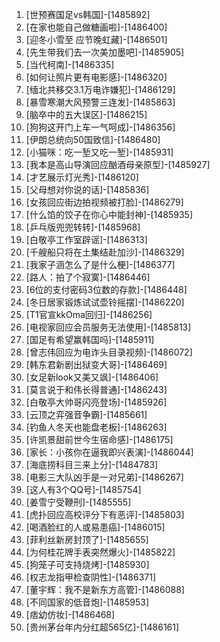 
1. [世预赛国足vs韩国]-[1485892]
1. [在家也能自己做糖画啦]-[1486400]
1. [迎冬小雪至 应节晚虹藏]-[1486501]
1. [先生带我们去一次美加墨吧]-[1485905]
1. [当代柯南]-[1486335]
1. [如何让照片更有电影感]-[1486320]
1. [缅北共移交3.1万电诈嫌犯]-[1486129]
1. [暴雪寒潮大风预警三连发]-[1485863]
1. [脑卒中的五大误区]-[1486215]
1. [狗狗这开门上车一气呵成]-[1486356]
1. [伊朗总统向50国致信]-[1486480]
1. [小猫咪：吃一堑又吃一堑]-[1485931]
1. [我本是高山导演回应酗酒母亲原型]-[1485927]
1. [才艺展示灯光秀]-[1486120]
1. [父母想对你说的话]-[1485836]
1. [女孩回应街边拍视频被打脸]-[1486279]
1. [什么馅的饺子在你心中能封神]-[1485935]
1. [乒乓版兜兜转转]-[1485968]
1. [白敬亭工作室辟谣]-[1486313]
1. [千艘船只将在土集结赴加沙]-[1486329]
1. [我家子涵怎么了是什么梗]-[1486377]
1. [路人：拍了个寂寞]-[1486446]
1. [6位的支付密码3位数的存款]-[1486448]
1. [冬日居家锻炼试试壶铃摇摆]-[1486220]
1. [T1官宣kkOma回归]-[1486256]
1. [电视家回应会员服务无法使用]-[1485813]
1. [国足有希望赢韩国吗]-[1485911]
1. [曾志伟回应为电诈头目录视频]-[1486072]
1. [韩东君新剧出狱变大哥]-[1486469]
1. [女足新look又美又飒]-[1486406]
1. [莫言说于和伟长得普通]-[1486243]
1. [白敬亭大帅哥闪亮登场]-[1485926]
1. [云顶之弈强音争霸]-[1485661]
1. [钓鱼人冬天也能盘老板]-[1486263]
1. [许凯景甜前世今生宿命感]-[1486175]
1. [家长：小孩你在逼我即兴表演]-[1486044]
1. [海底捞科目三来上分]-[1484783]
1. [电影三大队凶手是一对兄弟]-[1486267]
1. [这人有3个QQ号]-[1485754]
1. [姜雪宁受鞭刑]-[1485555]
1. [虎扑回应高校评分下有恶评]-[1485803]
1. [喝酒脸红的人或易患癌]-[1486015]
1. [菲利丝新房封顶了]-[1485655]
1. [为何桂花牌手表突然爆火]-[1485822]
1. [狗笼子可支持烧烤]-[1485930]
1. [权志龙指甲检查阴性]-[1486371]
1. [董宇辉：我不是新东方高管]-[1486088]
1. [不同国家的低音炮]-[1485953]
1. [痞幼仿妆]-[1486468]
1. [贵州茅台年内分红超565亿]-[1486161]